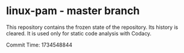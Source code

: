 # linux-pam - master branch

This repository contains the frozen state of the repository.
Its history is cleared. It is used only for static code
analysis with Codacy.

Commit Time: 1734548844